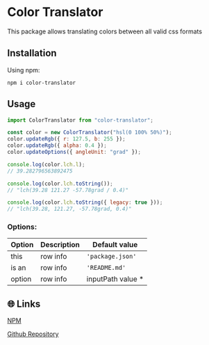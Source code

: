 # Color Translator

This package allows translating colors between all valid css formats

## Installation

Using npm:

```shell
npm i color-translator
```

## Usage

```js
import ColorTranslator from "color-translator";

const color = new ColorTranslator("hsl(0 100% 50%)");
color.updateRgb({ r: 127.5, b: 255 });
color.updateRgb({ alpha: 0.4 });
color.updateOptions({ angleUnit: "grad" });

console.log(color.lch.l);
// 39.282796563892475

console.log(color.lch.toString());
// "lch(39.28 121.27 -57.78grad / 0.4)"

console.log(color.lch.toString({ legacy: true }));
// "lch(39.28, 121.27, -57.78grad, 0.4)"
```

### Options:

| Option | Description | Default value      |
| ------ | ----------- | ------------------ |
| this   | row info    | `'package.json'`   |
| is an  | row info    | `'README.md'`      |
| option | row info    | inputPath value \* |

## 🌐 Links

[NPM](https://www.npmjs.com/package/color-translator)

[Github Repository](https://github.com/jeronimoek/color-translator)
